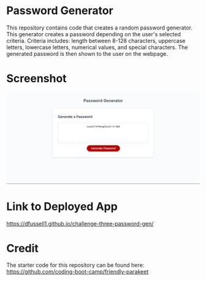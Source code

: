 # Password Generator
This repository contains code that creates a random password generator. This generator creates a password depending on the user's selected criteria. Criteria includes: length between 8-128 characters, uppercase letters, lowercase letters, numerical values, and special characters. The generated password is then shown to the user on the webpage. 

# Screenshot
![Screenshot of Password Generator with Generated Password](./assets/img/password-gen.png)

# Link to Deployed App
https://dfussell1.github.io/challenge-three-password-gen/

# Credit 
The starter code for this repository can be found here: 
https://github.com/coding-boot-camp/friendly-parakeet